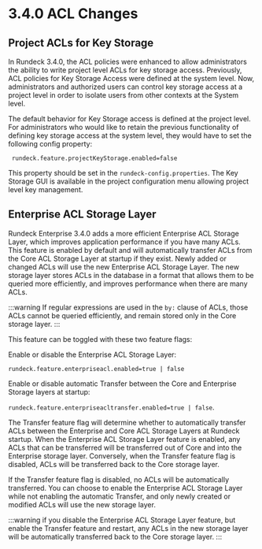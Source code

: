 # 3.4.0 ACL Changes

## Project ACLs for Key Storage
In Rundeck 3.4.0, the ACL policies were enhanced to allow administrators the ability to write project level ACLs for key storage access.  Previously, ACL policies for Key Storage Access were defined at the system level.  Now, administrators and authorized users can control key storage access at a project level in order to isolate users from other contexts at the System level. 

The default behavior for Key Storage access is defined at the project level.  For administrators who would like to retain the previous functionality of defining key storage access at the system level, they would have to set the following config property:



     rundeck.feature.projectKeyStorage.enabled=false



This property should be set in the `rundeck-config.properties`. The Key Storage GUI is available in the project configuration menu allowing project level key management.  
## Enterprise ACL Storage Layer

Rundeck Enterprise 3.4.0 adds a more efficient Enterprise ACL Storage Layer, which improves application performance if you have many ACLs. This feature is enabled by default and will automatically transfer ACLs from the Core ACL Storage Layer at startup if they exist. Newly added or changed ACLs will use the new Enterprise ACL Storage Layer. The new storage layer stores ACLs in the database in a format that allows them to be queried more efficiently, and improves performance when there are many ACLs. 

:::warning
If regular expressions are used in the `by:` clause of ACLs, those ACLs cannot be queried efficiently, and remain stored only in the Core storage layer.
:::

This feature can be toggled with these two feature flags:

Enable or disable the Enterprise ACL Storage Layer:

`rundeck.feature.enterpriseacl.enabled=true | false`

Enable or disable automatic Transfer between the Core and Enterprise Storage layers at startup:

 `rundeck.feature.enterpriseacltransfer.enabled=true | false`.

 The Transfer feature flag will determine whether to automatically transfer ACLs between the Enterprise and Core ACL Storage Layers at Rundeck startup. When the Enterprise ACL Storage Layer feature is enabled, any ACLs that can be transferred will be transferred out of Core and into the Enterprise storage layer. Conversely, when the Transfer feature flag is disabled, ACLs will be transferred back to the Core storage layer.

If the Transfer feature flag is disabled, no ACLs will be automatically transferred. You can choose to enable the Enterprise ACL Storage Layer while not enabling the automatic Transfer, and only newly created or modified ACLs will use the new storage layer. 

:::warning
if you disable the Enterprise ACL Storage Layer feature, but enable the Transfer feature and restart, any ACLs in the new storage layer will be automatically transferred back to the Core storage layer.
:::

